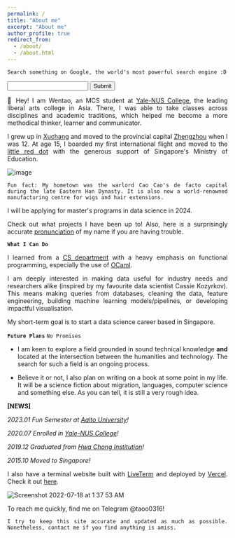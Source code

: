 ```yaml
---
permalink: /
title: "About me"
excerpt: "About me"
author_profile: true
redirect_from: 
  - /about/
  - /about.html
---
```


```Search something on Google, the world's most powerful search engine :D```

<form method="GET" action="https://www.google.com/search">
    <input name="q" type="text">
    <input type="submit">
</form>

<style>body {text-align: justify}</style>


👋 Hey! I am Wentao, an MCS student at [Yale-NUS College](https://www.yale-nus.edu.sg/), the leading liberal arts college in Asia. There, I was able to take classes across disciplines and academic traditions, which helped me become a more methodical thinker, learner and communicator.

I grew up in [Xuchang](https://en.wikipedia.org/wiki/Xuchang) and moved to the provincial capital [Zhengzhou](https://en.wikipedia.org/wiki/Zhengzhou) when I was 12. At age 15, I boarded my first international flight and moved to the [little red dot](https://en.wikipedia.org/wiki/Little_red_dot) with the generous support of Singapore's Ministry of Education. 

![image](https://user-images.githubusercontent.com/95064358/177197685-5e4efc39-7f53-475a-892a-116de039b8f8.png)

```Fun fact: My hometown was the warlord Cao Cao's de facto capital during the late Eastern Han Dynasty. It is also now a world-renowned manufacturing centre for wigs and hair extensions.```

I will be applying for master's programs in data science in 2024.

Check out what projects I have been up to! Also, here is a surprisingly accurate [pronunciation](https://www.howtopronounce.com/wentao) of my name if you are having trouble. 

**```What I Can Do```**

I learned from a [CS department](https://en.wikipedia.org/wiki/Olivier_Danvy) with a heavy emphasis on functional programming, especially the use of [OCaml](https://ocaml.org/).

I am deeply interested in making data useful for industry needs and researchers alike (inspired by my favourite data scientist Cassie Kozyrkov). This means making queries from databases, cleaning the data, feature engineering, building machine learning models/pipelines, or developing impactful visualisation.

My short-term goal is to start a data science career based in Singapore.

**```Future Plans```** ```No Promises```

- I am keen to explore a field grounded in sound technical knowledge **and** located at the intersection between the humanities and technology. The search for such a field is an ongoing process.

- Believe it or not, I also plan on writing on a book at some point in my life. It will be a science fiction about migration, languages, computer science and something else. As you can tell, it is still a very rough idea. 

**[NEWS]**

*2023.01 Fun Semester at [Aalto University](https://www.aalto.fi/en)!*

*2020.07 Enrolled in [Yale-NUS College](https://www.yale-nus.edu.sg/)!*

*2019.12 Graduated from [Hwa Chong Institution](https://www.hci.edu.sg/)!*

*2015.10 Moved to Singapore!*

I also have a terminal website built with [LiveTerm](https://github.com/Cveinnt/LiveTerm) and deployed by [Vercel](https://vercel.com). Check it out [here](https://live-term-taoo0316.vercel.app/).

![Screenshot 2022-07-18 at 1 37 53 AM](https://user-images.githubusercontent.com/95064358/179417906-2a1d9ecb-f75a-402c-a835-12e55c010e52.png)

To reach me quickly, find me on Telegram @taoo0316!

<script type="text/javascript" id="clustrmaps" src="//clustrmaps.com/map_v2.js?d=BFXFcN61Uys-0YXGJKGl8547HbTR1J4FroLBH-q6mso&cl=ffffff&w=a"></script>

```I try to keep this site accurate and updated as much as possible. Nonetheless, contact me if you find anything is amiss.```

